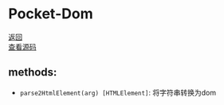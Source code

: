# Pocket-Dom
[返回](../Readme.md)<br>
[查看源码](../src/pocket-dom/index.js)
## methods:

* `parse2HtmlElement(arg) [HTMLElement]`: 将字符串转换为dom
